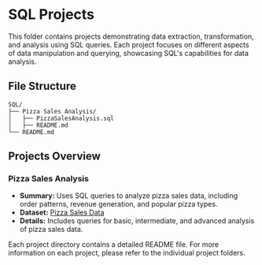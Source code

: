 # SQL Projects

This folder contains projects demonstrating data extraction, transformation, and analysis using SQL queries. Each project focuses on different aspects of data manipulation and querying, showcasing SQL's capabilities for data analysis.

## File Structure

```
SQL/
├── Pizza Sales Analysis/
│   ├── PizzaSalesAnalysis.sql
│   ├── README.md
└── README.md
```

## Projects Overview

### Pizza Sales Analysis
- **Summary:** Uses SQL queries to analyze pizza sales data, including order patterns, revenue generation, and popular pizza types.
- **Dataset:** [Pizza Sales Data]( https://www.kaggle.com/datasets/mysarahmadbhat/pizza-place-sales)
- **Details:** Includes queries for basic, intermediate, and advanced analysis of pizza sales data.

Each project directory contains a detailed README file. For more information on each project, please refer to the individual project folders.
